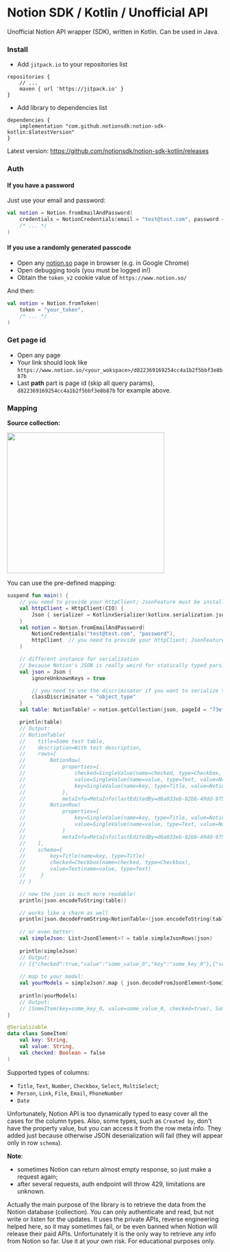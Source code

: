# Notion SDK / Kotlin / Unofficial API

Unofficial Notion API wrapper (SDK), written in Kotlin. Can be used in Java.

### Install

- Add `jitpack.io` to your repositories list

```
repositories {
    // ...
    maven { url 'https://jitpack.io' }
}
```

- Add library to dependencies list

```
dependencies {
    implementation "com.github.notionsdk:notion-sdk-kotlin:$latestVersion"
}
```

Latest version: https://github.com/notionsdk/notion-sdk-kotlin/releases

### Auth
#### If you have a password
Just use your email and password:

```kotlin
val notion = Notion.fromEmailAndPassword(
    credentials = NotionCredentials(email = "test@test.com", password = "password"),
    /* ... */
)
```

#### If you use a randomly generated passcode
- Open any [notion.so](https://notion.so) page in browser (e.g. in Google Chrome)
- Open debugging tools (you must be logged in!)
- Obtain the `token_v2` cookie value of `https://www.notion.so/`

And then:
```kotlin
val notion = Notion.fromToken(
    token = "your_token",
    /* ... */
)
```

### Get page id
- Open any page
- Your link should look like `https://www.notion.so/<your_wokspace>/d822369169254cc4a1b2f5bbf3e8b87b`
- Last **path** part is page id (skip all query params), `d822369169254cc4a1b2f5bbf3e8b87b` for example above.

### Mapping

**Source collection:**

<img src="https://i.imgur.com/I7n9Cx0.png" data-canonical-src="https://i.imgur.com/I7n9Cx0.png" width="367" height="328" />

You can use the pre-defined mapping:

```kotlin
suspend fun main() {
    // you need to provide your httpClient; JsonFeature must be installed!
    val httpClient = HttpClient(CIO) {
        Json { serializer = KotlinxSerializer(kotlinx.serialization.json.Json { ignoreUnknownKeys = true }) }
    }
    val notion = Notion.fromEmailAndPassword(
        NotionCredentials("test@test.com", "password"),
        httpClient  // you need to provide your httpClient; JsonFeature must be installed!
    )

    // different instance for serialization 
    // because Notion's JSON is really weird for statically typed parsing
    val json = Json {
        ignoreUnknownKeys = true

        // you need to use the discriminator if you want to serialize the table back to json
        classDiscriminator = "object_type"
    }
    val table: NotionTable? = notion.getCollection(json, pageId = "73ef0bcb09424b00916e6e4f6759e310")

    println(table)
    // Output:
    // NotionTable(
    //    title=Some test table, 
    //    description=With test description, 
    //    rows=[
    //        NotionRow(
    //            properties={
    //                checked=SingleValue(name=checked, type=Checkbox, value=NotionProperty(label=Yes, value=Checkbox(checked=true))), 
    //                value=SingleValue(name=value, type=Text, value=NotionProperty(label=some_value_0, value=Text(text=some_value_0))), 
    //                key=SingleValue(name=key, type=Title, value=NotionProperty(label=some_key_0, value=Title(text=some_key_0)))
    //            }, 
    //            metaInfo=MetaInfo(lastEditedBy=d6a033eb-82bb-49dd-975c-82ccb739f30e, lastEditedTime=1606352460000, createdBy=d6a033eb-82bb-49dd-975c-82ccb739f30e, createdTime=1606350145225)), 
    //        NotionRow(
    //            properties={
    //                key=SingleValue(name=key, type=Title, value=NotionProperty(label=some_key_1, value=Title(text=some_key_1))), 
    //                value=SingleValue(name=value, type=Text, value=NotionProperty(label=some_value_1, value=Text(text=some_value_1)))
    //            }
    //            metaInfo=MetaInfo(lastEditedBy=d6a033eb-82bb-49dd-975c-82ccb739f30e, lastEditedTime=1606350180000, createdBy=d6a033eb-82bb-49dd-975c-82ccb739f30e, createdTime=1606350145225))
    //    ], 
    //    schema={
    //        key=Title(name=key, type=Title)
    //        checked=Checkbox(name=checked, type=Checkbox), 
    //        value=Text(name=value, type=Text)
    //     }
    // )

    // now the json is much more readable!
    println(json.encodeToString(table))

    // works like a charm as well
    println(json.decodeFromString<NotionTable>(json.encodeToString(table)))
    
    // or even better:
    val simpleJson: List<JsonElement>? = table.simpleJsonRows(json)
    
    println(simpleJson)
    // Output:
    // [{"checked":true,"value":"some_value_0","key":"some_key_0"},{"value":"some_value_1","key":"some_key_1"}]
    
    // map to your model:
    val yourModels = simpleJson?.map { json.decodeFromJsonElement<SomeItem>(it) }
    
    println(yourModels)
    // Output:
    // [SomeItem(key=some_key_0, value=some_value_0, checked=true), SomeItem(key=some_key_1, value=some_value_1, checked=false)]
}

@Serializable
data class SomeItem(
    val key: String,
    val value: String,
    val checked: Boolean = false
)
```

Supported types of columns:
- `Title`, `Text`, `Number`, `Checkbox`, `Select`, `MultiSelect`;
- `Person`, `Link`, `File`, `Email`, `PhoneNumber`
- `Date`

Unfortunately, Notion API is too dynamically typed to easy cover all the cases for the column types.
Also, some types, such as `Created by`, don't have the property value, but you can access it from the row meta info.
They added just because otherwise JSON deserialization will fail (they will appear only in row `schema`).

**Note**:
- sometimes Notion can return almost empty response, so just make a request again;
- after several requests, auth endpoint will throw 429, limitations are unknown.

Actually the main purpose of the library is to retrieve the data from the Notion database (collection).
You can only authenticate and read, but not write or listen for the updates.
It uses the private APIs, reverse engineering helped here, so it may sometimes fail, or be even banned when Notion will release their paid APIs.
Unfortunately it is the only way to retrieve any info from Notion so far.
Use it at your own risk. For educational purposes only.
